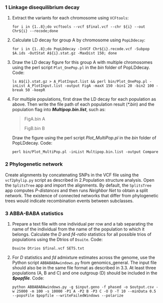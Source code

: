 ### 1 **Linkage disequilibrium decay**

1. Extract the variants for each chromosome using `VCFtools`:

   `for i in {1..8};do vcftools --vcf $final.vcf --chr ${i} --out Chr${i} --recode;done`

2. Calculate LD decay for group A by chromosome using `PopLDdecay`:

   `for i in {1..8};do PopLDdecay -InVCF Chr${i}.recode.vcf -Subpop $A.ids -OutStat A${i}.stat.gz -MaxDist 150; done`

3. Draw the LD decay figure for this group A with multiple chromosomes using the perl script `Plot_OnePop.pl` in the *bin* folder of PopLDdecay. Code:

   `ls A${i}.stat.gz > A_PlotInput.list && perl bin/Plot_OnePop.pl -inList A_PlotInput.list -output FigA -maxX 150 -bin1 20 -bin2 100 -break 50 -keepR `

4. For multiple populations, first draw the LD decay for each population as above. Then write the file path of each population result (*\*.bin*) and the population flag into ***Multipop.bin.list***, such as:

   > FigA.bin  A
   >
   > FigB.bin  B

   Draw the figure using the perl script *Plot_MultiPop.pl* in the *bin* folder of PopLDdecay. Code:

   `perl bin/Plot_MultiPop.pl -inList Multipop.bin.list -output Compare`

### 2 Phylogenetic network

Create alignments by concatenating SNPs in the VCF file using the `vcf2phylip.py` script as described in 2.Population structure analysis. Open the `SplitsTree` app and import the alignments. By default, the `SplitsTree` app computes *P-distances* and then runs *Neighbor Net* to obtain a split network. The existence of connected networks that differ from phylogenetic trees would indicate recombination events between subclasses.

### 3 **ABBA-BABA statistics**

1. Prepare a text file with one individual per row and a tab separating the name of the individual from the name of the population to which it belongs. Calculate the *D* and *f4-ratio* statistics for all possible trios of populations using the Dtrios of `Dsuite`. Code:

   `Dsuite Dtrios $final.vcf SETS.txt`

2. For *D* statistics and *fd* admixture estimates across the genome, use the Python script `ABBABABAwindows.py` from genomics_general. The input file should also be in the same file format as described in 3.3. At least three populations (A, B and C) and one outgroup (D) should be included in the ***$popfile***. Code:

   `python ABBABABAwindows.py -g $input.geno -f phased -o $output.csv -w 25000 -m 100 -s 10000 -P1 A -P2 B -P3 C -O D -T 10 --minData 0.5 --popsFile $popfile --writeFailedWindows --polarize`
